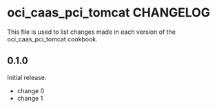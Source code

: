 # oci_caas_pci_tomcat CHANGELOG

This file is used to list changes made in each version of the oci_caas_pci_tomcat cookbook.

## 0.1.0

Initial release.

- change 0
- change 1
